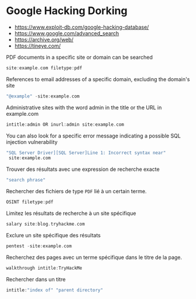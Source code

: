 # Google Hacking Dorking

- https://www.exploit-db.com/google-hacking-database/
- https://www.google.com/advanced_search
- https://archive.org/web/
- https://tineye.com/

PDF documents in a specific site or domain can be searched

```c
site:example.com filetype:pdf
```

References to email addresses of a specific domain, excluding the domain's site

```c
"@example" -site:example.com
```

Administrative sites with the word admin in the title or the URL in
example.com 

```c
intitle:admin OR inurl:admin site:example.com
```


You can also look for a specific error message indicating a possible SQL injection
vulnerability

```c
"SQL Server Driver][SQL Server]Line 1: Incorrect syntax near"
 site:example.com
```

Trouver des résultats avec une expression de recherche exacte

```c
"search phrase"
```

Rechercher des fichiers de type `PDF` lié à un certain terme.

```c
OSINT filetype:pdf
```

Limitez les résultats de recherche à un site spécifique

```c
salary site:blog.tryhackme.com
```

Exclure un site spécifique des résultats

```c
pentest -site:example.com
```

Recherchez des pages avec un terme spécifique dans le titre de la page.

```c
walkthrough intitle:TryHackMe
```

Rechercher dans un titre

```c
intitle:"index of" "parent directory"
```


